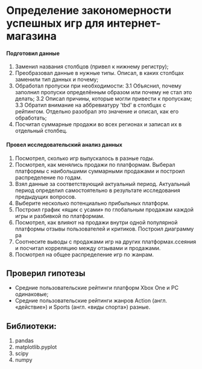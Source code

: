 # Определение закономерности успешных игр для интернет-магазина
#### Подготовил данные
1. Заменил названия столбцов (привел к нижнему регистру);
2. Преобразовал данные в нужные типы. Описал, в каких столбцах заменили тип данных и почему;
3. Обработал пропуски при необходимости:
  3.1 Объяснил, почему заполнил пропуски определённым образом или почему не стал это делать;
  3.2 Описал причины, которые могли привести к пропускам;
  3.3 Обратил внимание на аббревиатуру 'tbd' в столбцах с рейтингом. Отдельно разобрал это значение и описал, как его обработать;
4. Посчитал суммарные продажи во всех регионах и записал их в отдельный столбец.
#### Провел исследовательский анализ данных
1. Посмотрел, сколько игр выпускалось в разные годы.
2. Посмотрел, как менялись продажи по платформам. Выберал платформы с наибольшими суммарными продажами и построил распределение по годам.
3. Взял данные за соответствующий актуальный период. Актуальный период определил самостоятельно в результате исследования предыдущих вопросов.
4. Выберите несколько потенциально прибыльных платформ.
5. Построил график «ящик с усами» по глобальным продажам каждой игры и разбивкой по платформам.
6. Посмотрел, как влияют на продажи внутри одной популярной платформы отзывы пользователей и критиков. Построил диаграмму ра
7. Соотнесите выводы с продажами игр на других платформах.ссеяния и посчитал корреляцию между отзывами и продажами.
8. Посмотрел на общее распределение игр по жанрам.
## Проверил гипотезы
- Средние пользовательские рейтинги платформ Xbox One и PC одинаковые;
- Средние пользовательские рейтинги жанров Action (англ. «действие») и Sports (англ. «виды спорта») разные.
## Библиотеки:
1. pandas
2. matplotlib.pyplot
3. scipy
4. numpy
